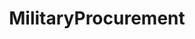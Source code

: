 ---
title: MilitaryProcurement
crosslinks:
- NorthAtlanticTreaty
- eurofighterworld
- weaponsystems
- ArmsControl
- DefenseNews
---